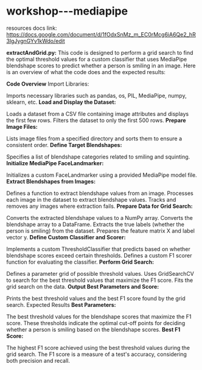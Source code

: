 # workshop---mediapipe
resources docs link:
https://docs.google.com/document/d/1fOdxSnMz_m_EC0rMcg6iA6Qe2_hR3lgJygnGYv1kWdo/edit


**extractAndGrid.py:**
This code is designed to perform a grid search to find the optimal threshold values for a custom classifier that uses MediaPipe blendshape scores to predict whether a person is smiling in an image. Here is an overview of what the code does and the expected results:

**Code Overview**
Import Libraries:

Imports necessary libraries such as pandas, os, PIL, MediaPipe, numpy, sklearn, etc.
**Load and Display the Dataset:**

Loads a dataset from a CSV file containing image attributes and displays the first few rows.
Filters the dataset to only the first 500 rows.
**Prepare Image Files:**

Lists image files from a specified directory and sorts them to ensure a consistent order.
**Define Target Blendshapes:**

Specifies a list of blendshape categories related to smiling and squinting.
**Initialize MediaPipe FaceLandmarker:**

Initializes a custom FaceLandmarker using a provided MediaPipe model file.
**Extract Blendshapes from Images:**

Defines a function to extract blendshape values from an image.
Processes each image in the dataset to extract blendshape values.
Tracks and removes any images where extraction fails.
**Prepare Data for Grid Search:**

Converts the extracted blendshape values to a NumPy array.
Converts the blendshape array to a DataFrame.
Extracts the true labels (whether the person is smiling) from the dataset.
Prepares the feature matrix X and label vector y.
**Define Custom Classifier and Scorer:**

Implements a custom ThresholdClassifier that predicts based on whether blendshape scores exceed certain thresholds.
Defines a custom F1 scorer function for evaluating the classifier.
**Perform Grid Search:**

Defines a parameter grid of possible threshold values.
Uses GridSearchCV to search for the best threshold values that maximize the F1 score.
Fits the grid search on the data.
**Output Best Parameters and Score:**

Prints the best threshold values and the best F1 score found by the grid search.
Expected Results
**Best Parameters:**

The best threshold values for the blendshape scores that maximize the F1 score. These thresholds indicate the optimal cut-off points for deciding whether a person is smiling based on the blendshape scores.
**Best F1 Score:**

The highest F1 score achieved using the best threshold values during the grid search. The F1 score is a measure of a test's accuracy, considering both precision and recall.
